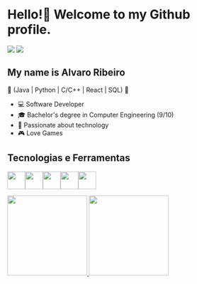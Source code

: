 # Hello!👋 Welcome to my Github profile.
<div>
<a href="https://www.linkedin.com/in/alvaro-s-ribeiro" target="_blank"><img loading="lazy" src="https://img.shields.io/badge/-LinkedIn-%230077B5?style=for-the-badge&logo=linkedin&logoColor=white" target="_blank"></a>   
<a href="https://instagram.com/_alvaro.ribeiro" target="_blank"><img loading="lazy" src="https://img.shields.io/badge/-Instagram-%23E4405F?style=for-the-badge&logo=instagram&logoColor=white" target="_blank"></a>
</div>

## My name is Alvaro Ribeiro
🚀 (Java | Python | C/C++ | React | SQL) 🚀
- 💻 Software Developer
- 🎓 Bachelor's degree in Computer Engineering (9/10)
- 📱 Passionate about technology
- 🎮 Love Games

## Tecnologias e Ferramentas
<img loading="lazy" src="https://cdn.jsdelivr.net/gh/devicons/devicon@latest/icons/java/java-original-wordmark.svg" width="40" height="40"/><img src="https://cdn.jsdelivr.net/gh/devicons/devicon@latest/icons/python/python-original-wordmark.svg" width="40" height="40"/><img src="https://cdn.jsdelivr.net/gh/devicons/devicon@latest/icons/cplusplus/cplusplus-original.svg" width="40" height="40"/><img src="https://cdn.jsdelivr.net/gh/devicons/devicon@latest/icons/react/react-original-wordmark.svg" width="40" height="40"/><img src="https://cdn.jsdelivr.net/gh/devicons/devicon@latest/icons/mysql/mysql-original-wordmark.svg" width="40" height="40"/>
<div>
<a href="https://github.com/Alvaro-Ribeiro">
<img loading="lazy" height="180em" src="https://github-readme-stats.vercel.app/api/top-langs/?username=Alvaro-Ribeiro&layout=compact&langs_count=7&theme=dracula"/>
<img loading="lazy" height="180em" src="https://github-readme-stats.vercel.app/api?username=Alvaro-Ribeiro&show_icons=true&theme=dracula&include_all_commits=true&count_private=true"/>
</div>
